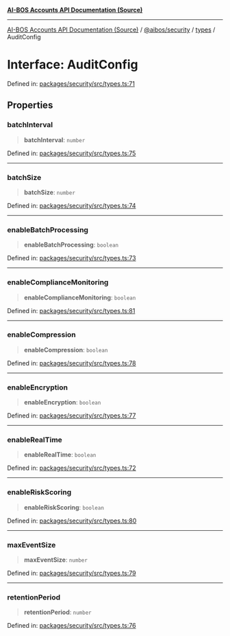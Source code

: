[**AI-BOS Accounts API Documentation (Source)**](../../../../README.md)

***

[AI-BOS Accounts API Documentation (Source)](../../../../README.md) / [@aibos/security](../../README.md) / [types](../README.md) / AuditConfig

# Interface: AuditConfig

Defined in: [packages/security/src/types.ts:71](https://github.com/pohlai88/accounts/blob/48103fb36d28b2b9bfb33472b6de2f719773cde9/packages/security/src/types.ts#L71)

## Properties

### batchInterval

> **batchInterval**: `number`

Defined in: [packages/security/src/types.ts:75](https://github.com/pohlai88/accounts/blob/48103fb36d28b2b9bfb33472b6de2f719773cde9/packages/security/src/types.ts#L75)

***

### batchSize

> **batchSize**: `number`

Defined in: [packages/security/src/types.ts:74](https://github.com/pohlai88/accounts/blob/48103fb36d28b2b9bfb33472b6de2f719773cde9/packages/security/src/types.ts#L74)

***

### enableBatchProcessing

> **enableBatchProcessing**: `boolean`

Defined in: [packages/security/src/types.ts:73](https://github.com/pohlai88/accounts/blob/48103fb36d28b2b9bfb33472b6de2f719773cde9/packages/security/src/types.ts#L73)

***

### enableComplianceMonitoring

> **enableComplianceMonitoring**: `boolean`

Defined in: [packages/security/src/types.ts:81](https://github.com/pohlai88/accounts/blob/48103fb36d28b2b9bfb33472b6de2f719773cde9/packages/security/src/types.ts#L81)

***

### enableCompression

> **enableCompression**: `boolean`

Defined in: [packages/security/src/types.ts:78](https://github.com/pohlai88/accounts/blob/48103fb36d28b2b9bfb33472b6de2f719773cde9/packages/security/src/types.ts#L78)

***

### enableEncryption

> **enableEncryption**: `boolean`

Defined in: [packages/security/src/types.ts:77](https://github.com/pohlai88/accounts/blob/48103fb36d28b2b9bfb33472b6de2f719773cde9/packages/security/src/types.ts#L77)

***

### enableRealTime

> **enableRealTime**: `boolean`

Defined in: [packages/security/src/types.ts:72](https://github.com/pohlai88/accounts/blob/48103fb36d28b2b9bfb33472b6de2f719773cde9/packages/security/src/types.ts#L72)

***

### enableRiskScoring

> **enableRiskScoring**: `boolean`

Defined in: [packages/security/src/types.ts:80](https://github.com/pohlai88/accounts/blob/48103fb36d28b2b9bfb33472b6de2f719773cde9/packages/security/src/types.ts#L80)

***

### maxEventSize

> **maxEventSize**: `number`

Defined in: [packages/security/src/types.ts:79](https://github.com/pohlai88/accounts/blob/48103fb36d28b2b9bfb33472b6de2f719773cde9/packages/security/src/types.ts#L79)

***

### retentionPeriod

> **retentionPeriod**: `number`

Defined in: [packages/security/src/types.ts:76](https://github.com/pohlai88/accounts/blob/48103fb36d28b2b9bfb33472b6de2f719773cde9/packages/security/src/types.ts#L76)
